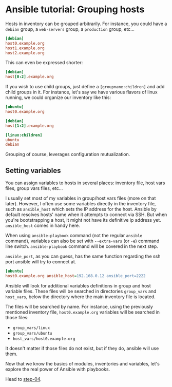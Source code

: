 # Ansible tutorial: Grouping hosts

Hosts in inventory can be grouped arbitrarily. For instance, you could have a `debian` 
group, a `web-servers` group, a `production` group, etc...

```ini
[debian]
host0.example.org
host1.example.org
host2.example.org
```

This can even be expressed shorter:

```ini
[debian]
host[0:2].example.org
```

If you wish to use child groups, just define a `[groupname:children]` and add child 
groups in it.
For instance, let's say we have various flavors of linux running, we could organize 
our inventory like this:

```ini
[ubuntu]
host0.example.org

[debian]
host[1:2].example.org

[linux:children]
ubuntu
debian
```

Grouping of course, leverages configuration mutualization.

## Setting variables

You can assign variables to hosts in several places: inventory file, host vars
files, group vars files, etc...

I usually set most of my variables in group/host vars files (more on that later). 
However, I often use some variables directly in the inventory file, such as `ansible_host` 
which sets the IP address for the host. Ansible by default resolves hosts' name 
when it attempts to connect via SSH. But when you're bootstrapping a host, it might 
not have its definitive ip address yet. `ansible_host` comes in handy here.

When using `ansible-playbook` command (not the regular `ansible` command), variables
can also be set with `--extra-vars` (or `-e`) command line switch.
`ansible-playbook` command will be covered in the next step.

`ansible_port`, as you can guess, has the same function regarding the ssh port ansible 
will try to connect at.

```ini
[ubuntu]
host0.example.org ansible_host=192.168.0.12 ansible_port=2222
```

Ansible will look for additional variables definitions in group and host variable 
files. These files will be searched in directories `group_vars` and `host_vars`, 
below the directory where the main inventory file is located.

The files will be searched by name. For instance, using the previously mentioned inventory file,
`host0.example.org` variables will be searched in those files:

- `group_vars/linux`
- `group_vars/ubuntu`
- `host_vars/host0.example.org`

It doesn't matter if those files do not exist, but if they do, ansible will use them.

Now that we know the basics of modules, inventories and variables, let's
explore the real power of Ansible with playbooks.

Head to [step-04](https://github.com/leucos/ansible-tuto/tree/master/step-04).
